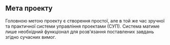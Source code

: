## Мета проекту ##

Головною метою проекту є створення простої, але в той же час зручної та практичної системи управління проектами (СУП). Cистема матиме лише необхідний функціонал для розв'язання поставлених завдань згідно сучасних вимог. 
